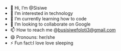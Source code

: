 - 👋 Hi, I’m @Sisiwe
- 👀 I’m interested in technology 
- 🌱 I’m currently learning how to code
- 💞️ I’m looking to collaborate on Google 
- 📫 How to reach me @busisiwefoloti3@gmail.com 
- 😄 Pronouns: her/she
- ⚡ Fun fact:I love love sleeping 

<!---
Sisiwe/Sisiwe is a ✨ special ✨ repository because its `README.md` (this file) appears on your GitHub profile.
You can click the Preview link to take a look at your changes.
--->
